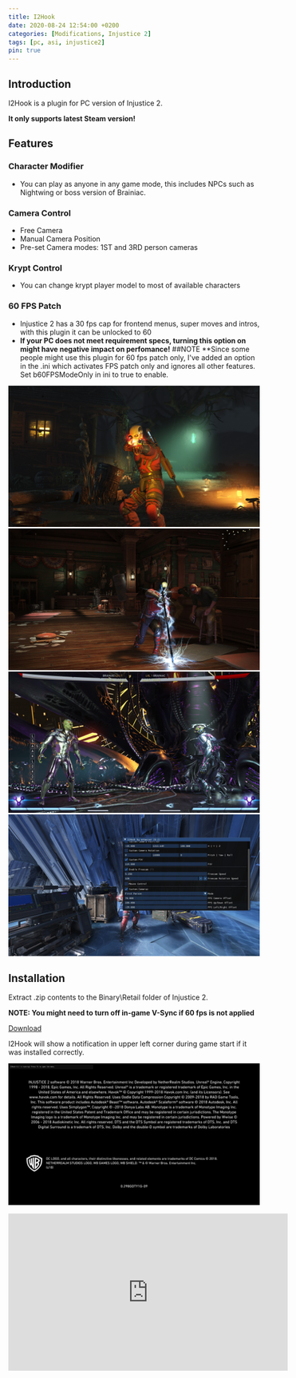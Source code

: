 ```yaml
---
title: I2Hook
date: 2020-08-24 12:54:00 +0200
categories: [Modifications, Injustice 2]
tags: [pc, asi, injustice2]   
pin: true
---
```

## Introduction
I2Hook is a plugin for PC version of Injustice 2.

**It only supports latest Steam version!**


## Features

### Character Modifier
 - You can play as anyone in any game mode, this includes NPCs such as Nightwing or boss version 
   of Brainiac.
 
### Camera Control
 - Free Camera
 - Manual Camera Position
 - Pre-set Camera modes: 1ST and 3RD person cameras

### Krypt Control
 - You can change krypt player model to most of available characters
 
### 60 FPS Patch
 - Injustice 2 has a 30 fps cap for frontend menus, super moves and intros, with this plugin it can be unlocked to 60
 - **If your PC does not meet requirement specs, turning this option on might have negative impact on perfomance!**
 ##NOTE
 **Since some people might use this plugin for 60 fps patch only, I've added an option in the .ini which activates FPS patch only and ignores all other features. Set b60FPSModeOnly in ini to true to enable.

![Preview](https://raw.githubusercontent.com/ermaccer/ermaccer.github.io/gh-pages/assets/mods/dcf2/i2hook/1.jpg)
![Preview](https://raw.githubusercontent.com/ermaccer/ermaccer.github.io/gh-pages/assets/mods/dcf2/i2hook/2.jpg)
![Preview](https://raw.githubusercontent.com/ermaccer/ermaccer.github.io/gh-pages/assets/mods/dcf2/i2hook/3.jpg)
![Preview](https://raw.githubusercontent.com/ermaccer/ermaccer.github.io/gh-pages/assets/mods/dcf2/i2hook/4.jpg)
 
## Installation 
Extract .zip contents to the Binary\Retail folder of Injustice 2.


**NOTE: You might need to turn off in-game V-Sync if 60 fps is not applied**

[Download](https://github.com/ermaccer/I2Hook/releases/latest/download/I2Hook.zip)

I2Hook will show a notification in upper left corner during game start if it
was installed correctly.

![Preview](https://raw.githubusercontent.com/ermaccer/ermaccer.github.io/gh-pages/assets/mods/dcf2/i2hook/notif.jpg)



<iframe width="560" height="315" src="https://www.youtube.com/embed/AlViIGveklo" frameborder="0" allow="accelerometer; autoplay; encrypted-media; gyroscope; picture-in-picture" allowfullscreen></iframe>